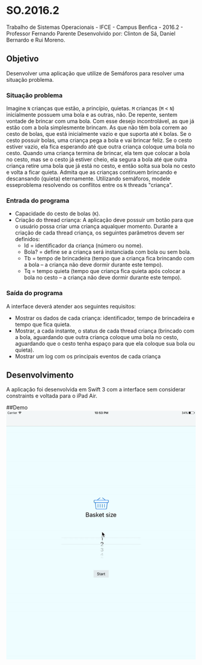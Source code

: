 # SO.2016.2
Trabalho de Sistemas Operacionais - IFCE - Campus Benfica - 2016.2 - Professor Fernando Parente
Desenvolvido por: Clinton de Sá, Daniel Bernardo e Rui Moreno.

## Objetivo 
Desenvolver uma aplicação que utilize de Semáforos para resolver uma situação problema.

### Situação problema
Imagine `N` crianças que estão, a princípio, quietas. `M` crianças (`M` < `N`) inicialmente possuem uma bola e as outras, não. 
De repente, sentem vontade de brincar com uma bola. Com esse desejo incontrolável, as que já estão com a bola 
simplesmente brincam. As que não têm bola correm ao cesto de bolas, que está inicialmente vazio e que suporta até `K`
bolas. Se o cesto possuir bolas, uma criança pega a bola e vai brincar feliz. Se o cesto estiver vazio, ela fica esperando 
até que outra criança coloque uma bola no cesto. Quando uma criança termina de brincar, ela tem que colocar a bola no 
cesto, mas se o cesto já estiver cheio, ela segura a bola até que outra criança retire uma bola que já está no cesto, e
então solta sua bola no cesto e volta a ficar quieta. Admita que as crianças continuem brincando e descansando (quieta)
eternamente. Utilizando semáforos, modele esseproblema resolvendo os conflitos entre os `N` threads "criança". 

### Entrada do programa
* Capacidade do cesto de bolas (`K`).
* Criação do thread criança:
  A aplicação deve possuir um botão para que o usuário possa criar uma criança aqualquer momento. Durante a criação de 
  cada thread criança, os seguintes parâmetros devem ser definidos:
    * Id = identificador da criança (número ou nome).
    * Bola? = define se a criança será instanciada com bola ou sem bola.
    * Tb = tempo de brincadeira (tempo que a criança fica brincando com a bola – a criança não deve dormir durante
    este tempo).
    * Tq = tempo quieta (tempo que criança fica quieta após colocar a bola no cesto – a criança não deve dormir 
    durante este tempo).
   
### Saída do programa
A interface deverá atender aos seguintes requisitos:
* Mostrar os dados de cada criança: identificador, tempo de brincadeira e tempo que fica
quieta.
* Mostrar, a cada instante, o status de cada thread criança (brincado com a bola,
aguardando que outra criança coloque uma bola no cesto, aguardando que o cesto tenha
espaço para que ela coloque sua bola ou quieta).
* Mostrar um log com os principais eventos de cada criança

## Desenvolvimento
A aplicação foi desenvolvida em Swift 3 com a interface sem considerar constraints e voltada para o iPad Air.

##Demo
![alt tag](https://github.com/clintonsbm/SO.2016.2/blob/master/Demo/ezgif.com-gif-maker.gif)
